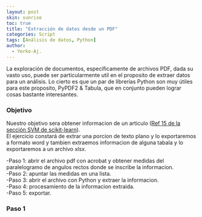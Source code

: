 ```yaml
---
layout: post
skin: sunrise
toc: true
title: "Extracción de datos desde un PDF"
categories: Script
tags: [Análisis de datos, Python]
author:
  - Yerko-Aj.
---
```


La exploración de documentos, específicamente de archivos PDF, dada su vasto uso, puede ser particularmente util en el proposito de extraer datos para un análisis. Lo cierto es que un par de librerías Python son muy útiles para este proposito, PyPDF2 & Tabula, que en conjunto pueden lograr cosas bastante interesantes.

### Objetivo
Nuestro objetivo sera obtener informacion de un articulo ([Ref 15 de la sección SVM de scikit-learn](https://scikit-learn.org/stable/modules/svm.html#mathematical-formulation)). <br>
El ejercicio constará de extrar una porcion de texto plano y lo exportaremos a formato word y tambien extraemos informacion de alguna tabala y lo exportaremos a un archivo *xlsx*. <br>

-Paso 1: abrir el archivo pdf con acrobat y obtener medidas del paralelogramo de angulos rectos donde se inscribe la informacion. <br>
-Paso 2: apuntar las medidas en una lista. <br>
-Paso 3: abrir el archivo con Python y extraer la informacion. <br>
-Paso 4: procesamiento de la informacion extraida. <br>
-Paso 5: exportar.

### Paso 1
